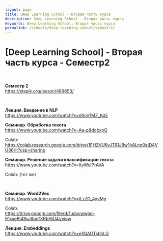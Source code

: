 ```yaml
---
layout: page
title: Deep Learning School - Вторая часть курса
description: Deep Learning School - Вторая часть курса
keywords: Deep Learning School, Вторая часть курса
permalink: /schools/deep-learning-school/semestr2/
---
```


# [Deep Learning School] - Вторая часть курса - Семестр2

<br/>

**Семестр 2**  
https://stepik.org/lesson/486653/

<br/>

**Лекция. Введение в NLP**  
https://www.youtube.com/watch?v=d0oV1MZ_KdE

**Семинар. Обработка текста**  
https://www.youtube.com/watch?v=Aa-p8ddbxpQ

Colab:  
https://colab.research.google.com/drive/1FHZVU6yJT61J8w1hALno0stD4VU36rit?usp=sharing

**Семинар. Решение задачи классификации текста**  
https://www.youtube.com/watch?v=ltyWeIPrAVA

Colab: (тот же)

<br/>

**Семинар. Word2Vec**  
https://www.youtube.com/watch?v=iLzZO_4xyMg

Colab:  
https://drive.google.com/file/d/1uduvwwgg-91xxe8t49vJ6onfXRbHIU4r/view

**Лекция. Embeddings**  
https://www.youtube.com/watch?v=eXQAOTsbhLQ
